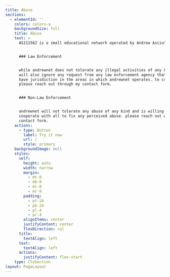 ```yaml
---
title: Abuse
sections:
  - elementId: ''
    colors: colors-a
    backgroundSize: full
    title: Abuse
    text: >
      AS211562 is a small educational network operated by Andrew Asciutto.


      ### Law Enforcement


      while andrewnet does not tolerate any illegal activities of any kind, we
      will also ignore any request from any law enforcement agency that does not
      have jurisdiction in the areas in which andrewnet operates. to contact me,
      please reach out through my contact form.


      ### Non-Law Enforcement


      andrewnet will not tolerate any abuse of any kind and is willing to
      cooperate with all to fix any perceived abuse. please reach out with the
      contact form.
    actions:
      - type: Button
        label: Try it now
        url: /
        style: primary
    backgroundImage: null
    styles:
      self:
        height: auto
        width: narrow
        margin:
          - mt-0
          - mb-0
          - ml-0
          - mr-0
        padding:
          - pt-24
          - pb-24
          - pl-4
          - pr-4
        alignItems: center
        justifyContent: center
        flexDirection: col
      title:
        textAlign: left
      text:
        textAlign: left
      actions:
        justifyContent: flex-start
    type: CtaSection
layout: PageLayout
---
```

